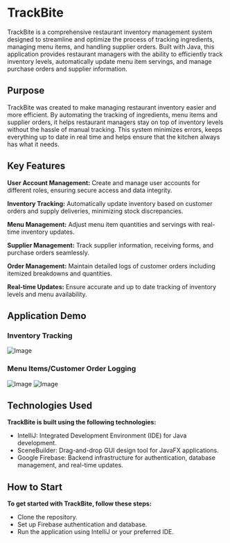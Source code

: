 # TrackBite
TrackBite is a comprehensive restaurant inventory management system designed to streamline and optimize the process of
tracking ingredients, managing menu items, and handling supplier orders. Built with Java, this application provides restaurant managers 
with the ability to efficiently track inventory levels, automatically update menu item servings, and manage purchase orders and supplier information.

## Purpose
TrackBite was created to make managing restaurant inventory easier and more efficient. 
By automating the tracking of ingredients, menu items and supplier orders, it helps restaurant managers stay on top of 
inventory levels without the hassle of manual tracking. This system minimizes errors, keeps everything up to date in real time 
and helps ensure that the kitchen always has what it needs.

## Key Features

**User Account Management:** Create and manage user accounts for different roles, ensuring secure access and data integrity.

**Inventory Tracking:** Automatically update inventory based on customer orders and supply deliveries, minimizing stock discrepancies.

**Menu Management:** Adjust menu item quantities and servings with real-time inventory updates.

**Supplier Management:** Track supplier information, receiving forms, and purchase orders seamlessly.

**Order Management:** Maintain detailed logs of customer orders including itemized breakdowns and quantities.

**Real-time Updates:** Ensure accurate and up to date tracking of inventory levels and menu availability.

## Application Demo
### Inventory Tracking
![Image](https://github.com/user-attachments/assets/64390512-bfe4-4a19-9de0-3bccc01ccd73) 
### Menu Items/Customer Order Logging
![Image](https://github.com/user-attachments/assets/ea6eebfb-5a3a-4242-b42b-748e4fcdaf92) 
![Image](https://github.com/user-attachments/assets/9ee767fe-e3da-4a53-8b33-b72df6d0d29f)

## Technologies Used
**TrackBite is built using the following technologies:**
- IntelliJ: Integrated Development Environment (IDE) for Java development.
- SceneBuilder: Drag-and-drop GUI design tool for JavaFX applications.
- Google Firebase: Backend infrastructure for authentication, database management, and real-time updates.

## How to Start
**To get started with TrackBite, follow these steps:**
- Clone the repository.
- Set up Firebase authentication and database.
- Run the application using IntelliJ or your preferred IDE.
